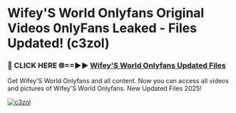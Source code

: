 # Wifey'S World Onlyfans Original Videos 0nlyFans Leaked - Files Updated! (c3zol)

<h3>🔴 CLICK HERE 🌐==►► <a href="https://tinyurl.com/x26r9saj" rel="nofollow">Wifey'S World Onlyfans Updated Files</a></h3>

Get Wifey'S World Onlyfans and all content. Now you can access all videos and pictures of Wifey'S World Onlyfans. New Updated Files 2025!

[![c3zol](https://i.imgur.com/LkgZPqh.gif)](https://tinyurl.com/x26r9saj)
